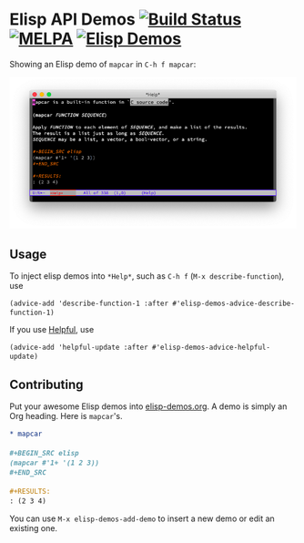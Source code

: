# Elisp API Demos [![Build Status](https://travis-ci.org/xuchunyang/elisp-demos.svg?branch=master)](https://travis-ci.org/xuchunyang/elisp-demos) [![MELPA](https://melpa.org/packages/elisp-demos-badge.svg)](https://melpa.org/#/elisp-demos) [![Elisp Demos](https://img.shields.io/badge/demos-1232-blue.svg)](elisp-demos.org)

Showing an Elisp demo of `mapcar` in `C-h f mapcar`:

![Elisp Demo: mapcar](screenshot.png)

## Usage

To inject elisp demos into `*Help*`, such as `C-h f` (`M-x describe-function`), use

``` emacs-lisp
(advice-add 'describe-function-1 :after #'elisp-demos-advice-describe-function-1)
```

If you use [Helpful](https://github.com/Wilfred/helpful), use

``` emacs-lisp
(advice-add 'helpful-update :after #'elisp-demos-advice-helpful-update)
```

## Contributing

Put your awesome Elisp demos into [elisp-demos.org](elisp-demos.org). A demo is simply an Org heading. Here is `mapcar`'s.

``` org
* mapcar

#+BEGIN_SRC elisp
(mapcar #'1+ '(1 2 3))
#+END_SRC

#+RESULTS:
: (2 3 4)
```

You can use `M-x elisp-demos-add-demo` to insert a new demo or edit an existing one.
